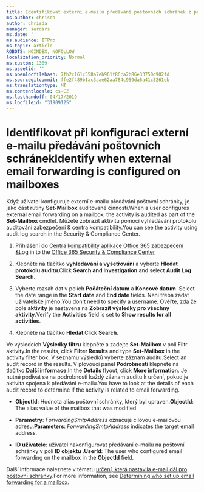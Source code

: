 ```yaml
---
title: Identifikovat externí e-mailu předávání poštovních schránek z protokolů auditování
ms.author: chrisda
author: chrisda
manager: serdars
ms.date: ''
ms.audience: ITPro
ms.topic: article
ROBOTS: NOINDEX, NOFOLLOW
localization_priority: Normal
ms.custom: 1369
ms.assetid: ''
ms.openlocfilehash: 7fb2c161c558a7eb961f86ca2b86e33750d902fd
ms.sourcegitcommit: ffe2f489b1ac3aae62aa784c959da6a41c3261eb
ms.translationtype: MT
ms.contentlocale: cs-CZ
ms.lasthandoff: 04/17/2019
ms.locfileid: "31909125"
---
```

# <a name="identify-when-external-email-forwarding-is-configured-on-mailboxes"></a><span data-ttu-id="35418-102">Identifikovat při konfiguraci externí e-mailu předávání poštovních schránek</span><span class="sxs-lookup"><span data-stu-id="35418-102">Identify when external email forwarding is configured on mailboxes</span></span>

<span data-ttu-id="35418-103">Když uživatel konfiguruje externí e-mailu předávání poštovní schránky, je jako část rutiny **Set-Mailbox** auditované činnosti.</span><span class="sxs-lookup"><span data-stu-id="35418-103">When a user configures external email forwarding on a mailbox, the activity is audited as part of the **Set-Mailbox** cmdlet.</span></span> <span data-ttu-id="35418-104">Můžete zobrazit aktivitu pomocí vyhledávání protokolu auditování zabezpečení & centra kompatibility.</span><span class="sxs-lookup"><span data-stu-id="35418-104">You can see the activity using audit log search in the Security & Compliance Center.</span></span>

1. <span data-ttu-id="35418-105">Přihlášení do [Centra kompatibility aplikace Office 365 zabezpečení &](https://protection.office.com/)</span><span class="sxs-lookup"><span data-stu-id="35418-105">Log in to the [Office 365 Security & Compliance Center](https://protection.office.com/)</span></span>

2. <span data-ttu-id="35418-106">Klepněte na tlačítko **vyhledávání a vyšetřování** a vyberte **Hledat protokolu auditu**.</span><span class="sxs-lookup"><span data-stu-id="35418-106">Click **Search and Investigation** and select **Audit Log Search**.</span></span>

3. <span data-ttu-id="35418-107">Vyberte rozsah dat v polích **Počáteční datum** a **Koncové datum** .</span><span class="sxs-lookup"><span data-stu-id="35418-107">Select the date range in the **Start date** and **End date** fields.</span></span> <span data-ttu-id="35418-108">Není třeba zadat uživatelské jméno.</span><span class="sxs-lookup"><span data-stu-id="35418-108">You don't need to specify a username.</span></span> <span data-ttu-id="35418-109">Ověřte, zda že pole **aktivity** je nastavena na **Zobrazit výsledky pro všechny aktivity**.</span><span class="sxs-lookup"><span data-stu-id="35418-109">Verify the **Activities** field is set to **Show results for all activities**.</span></span>

4. <span data-ttu-id="35418-110">Klepněte na tlačítko **Hledat**.</span><span class="sxs-lookup"><span data-stu-id="35418-110">Click **Search**.</span></span>

<span data-ttu-id="35418-111">Ve výsledcích **Výsledky filtru** klepněte a zadejte **Set-Mailbox** v poli Filtr aktivity.</span><span class="sxs-lookup"><span data-stu-id="35418-111">In the results, click **Filter Results** and type **Set-Mailbox** in the activity filter box.</span></span> <span data-ttu-id="35418-112">V seznamu výsledků vyberte záznam auditu.</span><span class="sxs-lookup"><span data-stu-id="35418-112">Select an audit record in the results.</span></span> <span data-ttu-id="35418-113">V plovoucí panel **Podrobnosti** klepněte na tlačítko **Další informace**.</span><span class="sxs-lookup"><span data-stu-id="35418-113">In the **Details** flyout, click **More information**.</span></span> <span data-ttu-id="35418-114">Je nutné podívat se na podrobnosti každý záznam auditu k určení, pokud je aktivita spojena k předávání e-mailu.</span><span class="sxs-lookup"><span data-stu-id="35418-114">You have to look at the details of each audit record to determine if the activity is related to email forwarding.</span></span>

- <span data-ttu-id="35418-115">**ObjectId**: Hodnota alias poštovní schránky, který byl upraven.</span><span class="sxs-lookup"><span data-stu-id="35418-115">**ObjectId**: The alias value of the mailbox that was modified.</span></span>

- <span data-ttu-id="35418-116">**Parametry**: _ForwardingSmtpAddress_ označuje cílovou e-mailovou adresu.</span><span class="sxs-lookup"><span data-stu-id="35418-116">**Parameters**: _ForwardingSmtpAddress_ indicates the target email address.</span></span>

- <span data-ttu-id="35418-117">**ID uživatele**: uživatel nakonfigurovat předávání e-mailu na poštovní schránky v poli **ID objektu** .</span><span class="sxs-lookup"><span data-stu-id="35418-117">**UserId**: The user who configured email forwarding on the mailbox in the **ObjectId** field.</span></span>

<span data-ttu-id="35418-118">Další informace naleznete v tématu [určení, která nastavila e-mail dál pro poštovní schránky](https://docs.microsoft.com/office365/securitycompliance/auditing-troubleshooting-scenarios#determining-who-set-up-email-forwarding-for-a-mailbox).</span><span class="sxs-lookup"><span data-stu-id="35418-118">For more information, see [Determining who set up email forwarding for a mailbox](https://docs.microsoft.com/office365/securitycompliance/auditing-troubleshooting-scenarios#determining-who-set-up-email-forwarding-for-a-mailbox).</span></span>
